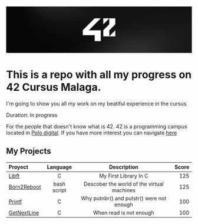 ![Masterhead](https://raw.githubusercontent.com/15Galan/42_project-readmes/refs/heads/master/banners/42-dark.png)

# This is a repo with all my progress on 42 Cursus Malaga.

I'm going to show you all my work on my beatiful experience in the cursus

Duration: In progress

For the people that doesn't know what is 42. 42 is a programming campus located in 
[Polo digital](https://www.polodigital.eu/). If you have more interest you can navigate [here](https://www.fundaciontelefonica.com/empleabilidad/campus-42/)

## My Projects

| Proyect | Language | Description | Score
| :---      | :---:      |  :---:  | ---:
| [Libft](https://github.com/martinmorente-dev/Libft) | C | My First Library In C | 125
| [Born2Reboot]() | bash script | Descober the world of the virtual machines | 125
| [Printf](https://github.com/martinmorente-dev/Printf) | C | Why putnbr() and putstr() were not enough | 100
| [GetNextLine](https://github.com/martinmorente-dev/Get_Next_Line.git) | C | When read is not enough | 100
